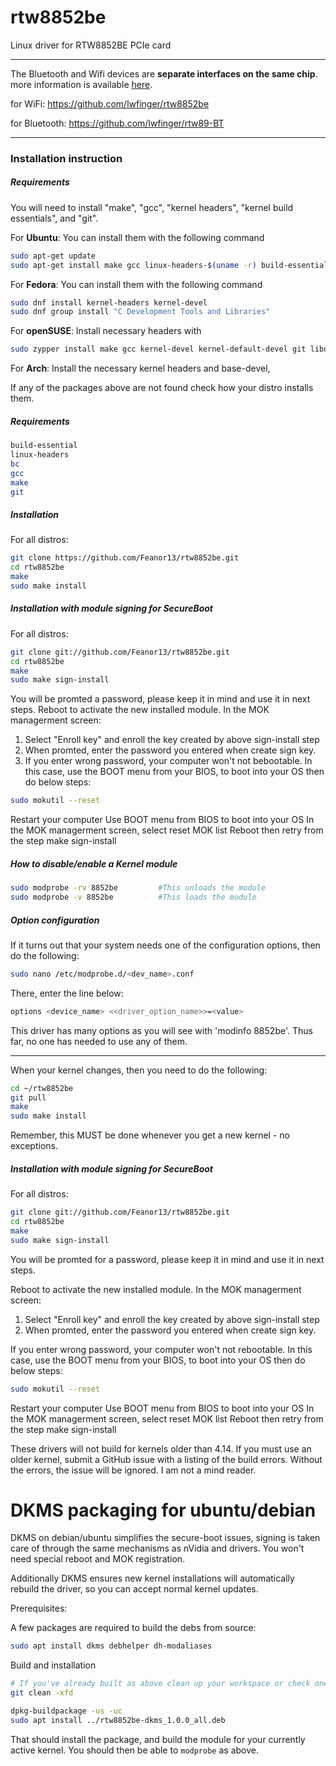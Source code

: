 # rtw8852be
Linux driver for RTW8852BE PCIe card

---
The Bluetooth and Wifi devices are **separate interfaces on the same chip**. 
 more information is available [here](https://wikidevi.wi-cat.ru/Realtek_RTL8852BE_Combo_Module).


for WiFi: https://github.com/lwfinger/rtw8852be

for Bluetooth: https://github.com/lwfinger/rtw89-BT

---

### Installation instruction
##### Requirements
You will need to install "make", "gcc", "kernel headers", "kernel build essentials", and "git".

For **Ubuntu**: You can install them with the following command
```bash
sudo apt-get update
sudo apt-get install make gcc linux-headers-$(uname -r) build-essential git
```
For **Fedora**: You can install them with the following command
```bash
sudo dnf install kernel-headers kernel-devel
sudo dnf group install "C Development Tools and Libraries"
```
For **openSUSE**: Install necessary headers with
```bash
sudo zypper install make gcc kernel-devel kernel-default-devel git libopenssl-devel
```
For **Arch**: Install the necessary kernel headers and base-devel,

If any of the packages above are not found check how your distro installs them.

##### Requirements
```bash
build-essential 
linux-headers
bc
gcc
make
git
```
##### Installation
For all distros:
```bash
git clone https://github.com/Feanor13/rtw8852be.git
cd rtw8852be
make
sudo make install

```
##### Installation with module signing for SecureBoot
For all distros:
```bash
git clone git://github.com/Feanor13/rtw8852be.git
cd rtw8852be
make
sudo make sign-install
```
You will be promted a password, please keep it in mind and use it in next steps.
Reboot to activate the new installed module.
In the MOK managerment screen:
1. Select "Enroll key" and enroll the key created by above sign-install step
2. When promted, enter the password you entered when create sign key. 
3. If you enter wrong password, your computer won't not bebootable. In this case,
   use the BOOT menu from your BIOS, to boot into your OS then do below steps:
```bash
sudo mokutil --reset
```

Restart your computer
Use BOOT menu from BIOS to boot into your OS
In the MOK managerment screen, select reset MOK list
Reboot then retry from the step make sign-install

##### How to disable/enable a Kernel module
 ```bash
sudo modprobe -rv 8852be         #This unloads the module
sudo modprobe -v 8852be          #This loads the module
```

##### Option configuration
If it turns out that your system needs one of the configuration options, then do the following:
```bash
sudo nano /etc/modprobe.d/<dev_name>.conf 
```
There, enter the line below:
```bash
options <device_name> <<driver_option_name>>=<value>
```
This driver has many options as you will see with 'modinfo 8852be'. Thus far, no one has
needed to use any of them.

***********************************************************************************************

When your kernel changes, then you need to do the following:
```bash
cd ~/rtw8852be
git pull
make
sudo make install
```

Remember, this MUST be done whenever you get a new kernel - no exceptions.

##### Installation with module signing for SecureBoot
For all distros:
```bash
git clone git://github.com/Feanor13/rtw8852be.git
cd rtw8852be
make
sudo make sign-install
```
You will be promted for a password, please keep it in mind and use it in next steps.

Reboot to activate the new installed module.
In the MOK managerment screen:
1. Select "Enroll key" and enroll the key created by above sign-install step
2. When promted, enter the password you entered when create sign key. 

If you enter wrong password, your computer won't not rebootable. In this case,
   use the BOOT menu from your BIOS, to boot into your OS then do below steps:

```bash
sudo mokutil --reset
```
Restart your computer
Use BOOT menu from BIOS to boot into your OS
In the MOK managerment screen, select reset MOK list
Reboot then retry from the step make sign-install

These drivers will not build for kernels older than 4.14. If you must use an older kernel,
submit a GitHub issue with a listing of the build errors. Without the errors, the issue
will be ignored. I am not a mind reader.

# DKMS packaging for ubuntu/debian

DKMS on debian/ubuntu simplifies the secure-boot issues, signing is
taken care of through the same mechanisms as nVidia and drivers.  You
won't need special reboot and MOK registration.

Additionally DKMS ensures new kernel installations will automatically
rebuild the driver, so you can accept normal kernel updates.

Prerequisites:

A few packages are required to build the debs from source:

``` bash
sudo apt install dkms debhelper dh-modaliases
```

Build and installation

```bash
# If you've already built as above clean up your workspace or check one out specially (otherwise some temp files can end up in your package)
git clean -xfd

dpkg-buildpackage -us -uc
sudo apt install ../rtw8852be-dkms_1.0.0_all.deb
```

That should install the package, and build the module for your
currently active kernel.  You should then be able to `modprobe` as
above.
